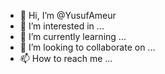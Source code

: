 - 👋 Hi, I’m @YusufAmeur
- 👀 I’m interested in ...
- 🌱 I’m currently learning ...
- 💞️ I’m looking to collaborate on ...
- 📫 How to reach me ...

<!---
YusufAmeur/YusufAmeur is a ✨ special ✨ repository because its `README.md` (this file) appears on your GitHub profile.
You can click the Preview link to take a look at your changes.
--->
